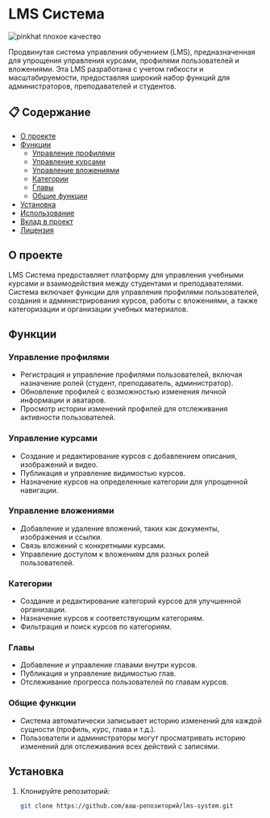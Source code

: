 # LMS Система

![pinkhat плохое качество](https://github.com/OOO-KAKIE-LYUDI/.github/assets/135171246/b84e6390-027e-4766-8759-2f50cb2fa8b8)

Продвинутая система управления обучением (LMS), предназначенная для упрощения управления курсами, профилями пользователей и вложениями. Эта LMS разработана с учетом гибкости и масштабируемости, предоставляя широкий набор функций для администраторов, преподавателей и студентов.

## 📋 Содержание

- [О проекте](#о-проекте)
- [Функции](#функции)
  - [Управление профилями](#управление-профилями)
  - [Управление курсами](#управление-курсами)
  - [Управление вложениями](#управление-вложениями)
  - [Категории](#категории)
  - [Главы](#главы)
  - [Общие функции](#общие-функции)
- [Установка](#установка)
- [Использование](#использование)
- [Вклад в проект](#вклад-в-проект)
- [Лицензия](#лицензия)

## О проекте

LMS Система предоставляет платформу для управления учебными курсами и взаимодействия между студентами и преподавателями. Система включает функции для управления профилями пользователей, создания и администрирования курсов, работы с вложениями, а также категоризации и организации учебных материалов.

## Функции

### Управление профилями

- Регистрация и управление профилями пользователей, включая назначение ролей (студент, преподаватель, администратор).
- Обновление профилей с возможностью изменения личной информации и аватаров.
- Просмотр истории изменений профилей для отслеживания активности пользователей.

### Управление курсами

- Создание и редактирование курсов с добавлением описания, изображений и видео.
- Публикация и управление видимостью курсов.
- Назначение курсов на определенные категории для упрощенной навигации.

### Управление вложениями

- Добавление и удаление вложений, таких как документы, изображения и ссылки.
- Связь вложений с конкретными курсами.
- Управление доступом к вложениям для разных ролей пользователей.

### Категории

- Создание и редактирование категорий курсов для улучшенной организации.
- Назначение курсов к соответствующим категориям.
- Фильтрация и поиск курсов по категориям.

### Главы

- Добавление и управление главами внутри курсов.
- Публикация и управление видимостью глав.
- Отслеживание прогресса пользователей по главам курсов.

### Общие функции

- Система автоматически записывает историю изменений для каждой сущности (профиль, курс, глава и т.д.).
- Пользователи и администраторы могут просматривать историю изменений для отслеживания всех действий с записями.

## Установка

1. Клонируйте репозиторий:
   ```bash
   git clone https://github.com/ваш-репозиторий/lms-system.git
